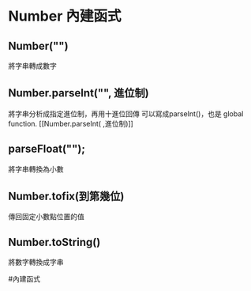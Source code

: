 # Number 內建函式
## Number("")
將字串轉成數字

## Number.parseInt("", 進位制)
將字串分析成指定進位制，再用十進位回傳
可以寫成parseInt()，也是 global function.
[[Number.parseInt( ,進位制)]]

## parseFloat("");
將字串轉換為小數

## Number.tofix(到第幾位)
傳回固定小數點位置的值

## Number.toString()
將數字轉換成字串

#內建函式
